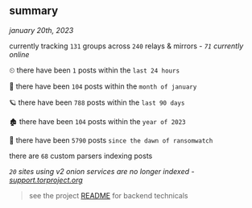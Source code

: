 
## summary
_january 20th, 2023_

currently tracking `131` groups across `240` relays & mirrors - _`71` currently online_

⏲ there have been `1` posts within the `last 24 hours`

🦈 there have been `104` posts within the `month of january`

🪐 there have been `788` posts within the `last 90 days`

🏚 there have been `104` posts within the `year of 2023`

🦕 there have been `5790` posts `since the dawn of ransomwatch`

there are `68` custom parsers indexing posts

_`20` sites using v2 onion services are no longer indexed - [support.torproject.org](https://support.torproject.org/onionservices/v2-deprecation/)_

> see the project [README](https://github.com/joshhighet/ransomwatch#ransomwatch--) for backend technicals
